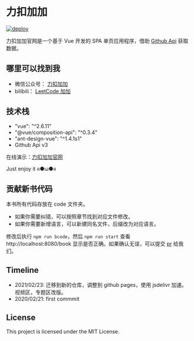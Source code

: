 # 力扣加加

[![deploy](https://github.com/leetcode-pp/leetcode-pp/actions/workflows/deploy.yml/badge.svg)](https://github.com/leetcode-pp/leetcode-pp/actions/workflows/deploy.yml)

力扣加加官网是一个基于 Vue 开发的 SPA 单页应用程序，借助 [Github Api](https://developer.github.com/v3/) 获取数据。

## 哪里可以找到我

- 微信公众号： [力扣加加](https://p.ipic.vip/n8gbxo.jpg)
- bilibili： [LeetCode 加加](https://space.bilibili.com/519510412/)

## 技术栈

- "vue": "^2.6.11"
- "@vue/composition-api": "^0.3.4"
- "ant-design-vue": "^1.4.1s1"
- Github Api v3

在线演示：[力扣加加官网](https://leetcode-solution.cn)

Just enjoy it ฅ●ω●ฅ

## 贡献新书代码

本书所有代码存放在 code 文件夹。

- 如果你需要纠错，可以按照章节找到对应文件修改。
- 如果你需要新增语言，可以新建同名文件，后缀改为对应语言。

修改后执行 `npm run bcode`，然后 `npm run start` 查看 http://localhost:8080/book 显示是否正确。如果确认无误，可以提交 [pr](https://github.com/leetcode-pp/leetcode-pp/pulls?q=is%3Apr+is%3Aopen+sort%3Aupdated-desc) 给我们。

## Timeline

- 2021/02/23: 迁移到新的仓库，调整到 github pages，使用 jsdelivr 加速。视频区，专题区改版。
- 2020/02/21: first commmit

## License

This project is licensed under the MIT License.
